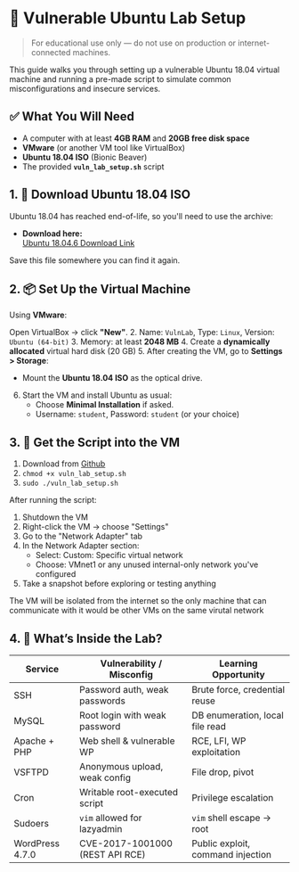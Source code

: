 # 🧪 Vulnerable Ubuntu Lab Setup
> For educational use only — do not use on production or internet-connected machines.

This guide walks you through setting up a vulnerable Ubuntu 18.04 virtual machine and running a pre-made script to simulate common misconfigurations and insecure services.


## ✅ What You Will Need

- A computer with at least **4GB RAM** and **20GB free disk space**
- **VMware** (or another VM tool like VirtualBox)
- **Ubuntu 18.04 ISO** (Bionic Beaver)
- The provided **`vuln_lab_setup.sh`** script


## 1. 🧾 Download Ubuntu 18.04 ISO

Ubuntu 18.04 has reached end-of-life, so you'll need to use the archive:

- **Download here:**  
  [Ubuntu 18.04.6 Download Link](https://releases.ubuntu.com/18.04.6/?_gl=1*19ip6hm*_gcl_au*MTE4NTIyOTI0MS4xNzA3MTMxMDQx&_ga=2.149898549.2084151835.1707729318-1126754318.1683186906)

Save this file somewhere you can find it again.


## 2. 📦 Set Up the Virtual Machine

Using **VMware**:

 Open VirtualBox → click **"New"**.
2. Name: `VulnLab`, Type: `Linux`, Version: `Ubuntu (64-bit)`
3. Memory: at least **2048 MB**
4. Create a **dynamically allocated** virtual hard disk (20 GB)
5. After creating the VM, go to **Settings > Storage**:
   - Mount the **Ubuntu 18.04 ISO** as the optical drive.
6. Start the VM and install Ubuntu as usual:
   - Choose **Minimal Installation** if asked.
   - Username: `student`, Password: `student` (or your choice)


## 3. 📁 Get the Script into the VM

1. Download from [Github](https://github.com/Utica-Cybersecurity-Club/General-Meeting/tree/main/Programming\lab-files\vuln-ubuntu.sh)
2. `chmod +x vuln_lab_setup.sh`
3. `sudo ./vuln_lab_setup.sh`

After running the script:
1. Shutdown the VM
2. Right-click the VM → choose "Settings"
3. Go to the "Network Adapter" tab
4. In the Network Adapter section:
    - Select: Custom: Specific virtual network
    - Choose: VMnet1 or any unused internal-only network you've configured
5. Take a snapshot before exploring or testing anything

The VM will be isolated from the internet so the only machine that can communicate with it would be other VMs on the same virutal network

## 4. 🔎 What’s Inside the Lab?

| Service         | Vulnerability / Misconfig       | Learning Opportunity              |
| --------------- | ------------------------------- | --------------------------------- |
| SSH             | Password auth, weak passwords   | Brute force, credential reuse     |
| MySQL           | Root login with weak password   | DB enumeration, local file read   |
| Apache + PHP    | Web shell & vulnerable WP       | RCE, LFI, WP exploitation         |
| VSFTPD          | Anonymous upload, weak config   | File drop, pivot                  |
| Cron            | Writable root-executed script   | Privilege escalation              |
| Sudoers         | `vim` allowed for lazyadmin     | `vim` shell escape → root         |
| WordPress 4.7.0 | CVE-2017-1001000 (REST API RCE) | Public exploit, command injection |
